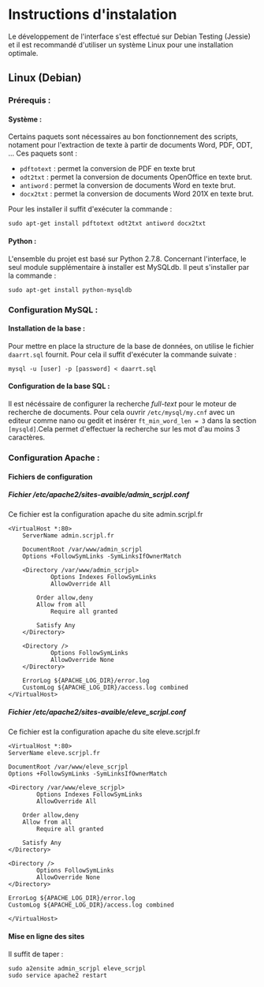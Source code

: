 Instructions d'instalation
==========================

Le développement de l'interface s'est effectué sur Debian Testing (Jessie) et il est recommandé d'utiliser un système Linux pour une installation optimale.

Linux (Debian)
--------------

### Prérequis :

#### Système :
Certains paquets sont nécessaires au bon fonctionnement des scripts, notament pour l'extraction de texte à partir de documents Word, PDF, ODT, ... Ces paquets sont :

* `pdftotext` : permet la conversion de PDF en texte brut
* `odt2txt` : permet la conversion de documents OpenOffice en texte brut.
* `antiword` : permet la conversion de documents Word en texte brut.
* `docx2txt` : permet la conversion de documents Word 201X en texte brut.

Pour les installer il suffit d'exécuter la commande :

`sudo apt-get install pdftotext odt2txt antiword docx2txt`

#### Python :
L'ensemble du projet est basé sur Python 2.7.8. Concernant l'interface, le seul module supplémentaire à installer est MySQLdb. Il peut s'installer par la commande :

`sudo apt-get install python-mysqldb`

### Configuration MySQL :

#### Installation de la base :
Pour mettre en place la structure de la base de données, on utilise le fichier `daarrt.sql` fournit.
Pour cela il suffit d'exécuter la commande suivate :

`mysql -u [user] -p [password] < daarrt.sql`

#### Configuration de la base SQL :
Il est nécéssaire de configurer la recherche *full-text* pour le moteur de recherche de documents. Pour cela ouvrir `/etc/mysql/my.cnf` avec un editeur comme nano ou gedit et insérer `ft_min_word_len = 3` dans la section `[mysqld]`.Cela permet d'effectuer la recherche sur les mot d'au moins 3 caractères.

### Configuration Apache :

#### Fichiers de configuration

##### Fichier /etc/apache2/sites-avaible/admin_scrjpl.conf

Ce fichier est la configuration apache du site admin.scrjpl.fr


    <VirtualHost *:80>
    	ServerName admin.scrjpl.fr

    	DocumentRoot /var/www/admin_scrjpl
    	Options +FollowSymLinks -SymLinksIfOwnerMatch

    	<Directory /var/www/admin_scrjpl>
            	Options Indexes FollowSymLinks
            	AllowOverride All

    		Order allow,deny
    		Allow from all
            	Require all granted

    		Satisfy Any
    	</Directory>

    	<Directory />
    	        Options FollowSymLinks
            	AllowOverride None
    	</Directory>

    	ErrorLog ${APACHE_LOG_DIR}/error.log
    	CustomLog ${APACHE_LOG_DIR}/access.log combined
    </VirtualHost>

##### Fichier /etc/apache2/sites-avaible/eleve_scrjpl.conf

Ce fichier est la configuration apache du site eleve.scrjpl.fr

    <VirtualHost *:80>
    ServerName eleve.scrjpl.fr

    DocumentRoot /var/www/eleve_scrjpl
    Options +FollowSymLinks -SymLinksIfOwnerMatch

    <Directory /var/www/eleve_scrjpl>
            Options Indexes FollowSymLinks
            AllowOverride All

        Order allow,deny
        Allow from all
            Require all granted

        Satisfy Any
    </Directory>

    <Directory />
            Options FollowSymLinks
            AllowOverride None
    </Directory>

    ErrorLog ${APACHE_LOG_DIR}/error.log
    CustomLog ${APACHE_LOG_DIR}/access.log combined

    </VirtualHost>

#### Mise en ligne des sites

Il suffit de taper :

    sudo a2ensite admin_scrjpl eleve_scrjpl
    sudo service apache2 restart
